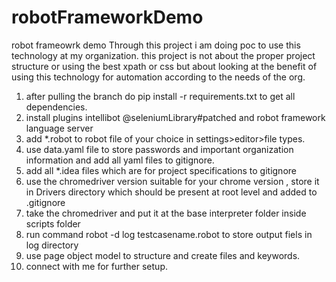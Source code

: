 # robotFrameworkDemo
robot frameowrk demo 
Through this project i am doing poc to use this technology at my organization.
this project is not about the proper project structure or using the best xpath or css but about looking at the benefit of using this technology for automation according to the needs of the org.

1. after pulling the branch do pip install -r requirements.txt to get all dependencies.
2. install plugins intellibot @seleniumLibrary#patched and robot framework language server
3. add *.robot to robot file of your choice in settings>editor>file types.
5. use data.yaml file to store passwords and important organization information  and add all yaml files to gitignore.
6. add all *.idea files which are for project specifications to gitignore
7. use the chromedriver version suitable for your chrome version , store it in Drivers directory which should be present at root level and added to .gitignore
8. take the chromedriver and put it at the base interpreter folder inside scripts folder
9. run command robot -d log testcasename.robot to store output fiels in log directory
10. use page object model to structure and create files and keywords.
11. connect with me for further setup.

